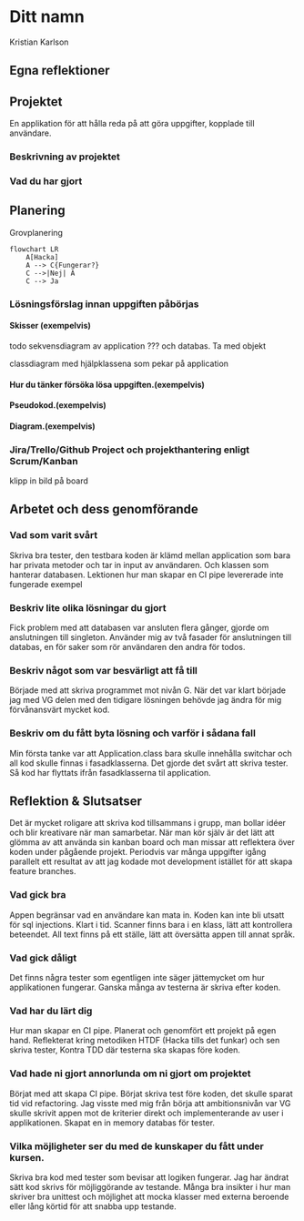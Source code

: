 # Ditt namn
Kristian Karlson
## Egna reflektioner

## Projektet
En applikation för att hålla reda på att göra uppgifter, kopplade till användare. 
### Beskrivning av projektet

### Vad du har gjort

## Planering
Grovplanering
```mermaid
flowchart LR 
    A[Hacka]
    A --> C{Fungerar?}
    C -->|Nej| A
    C --> Ja
```

### Lösningsförslag innan uppgiften påbörjas

#### Skisser (exempelvis)
 todo sekvensdiagram av application ??? och databas. Ta med objekt

classdiagram med hjälpklassena som pekar på application

#### Hur du tänker försöka lösa uppgiften.(exempelvis)

#### Pseudokod.(exempelvis)

#### Diagram.(exempelvis)

### Jira/Trello/Github Project och projekthantering enligt Scrum/Kanban

klipp in bild på board

## Arbetet och dess genomförande

### Vad som varit svårt
Skriva bra tester, den testbara koden är klämd mellan application som bara har privata metoder och tar in input av användaren. Och klassen som hanterar databasen. 
Lektionen hur man skapar en CI pipe levererade inte fungerade exempel

### Beskriv lite olika lösningar du gjort
Fick problem med att databasen var ansluten flera gånger, gjorde om anslutningen till singleton.
Använder mig av två fasader för anslutningen till databas, en för saker som rör användaren den andra för todos.

### Beskriv något som var besvärligt att få till
Började med att skriva programmet mot nivån G. När det var klart började jag med VG delen med den tidigare lösningen behövde jag ändra för mig förvånansvärt mycket kod.

### Beskriv om du fått byta lösning och varför i sådana fall
Min första tanke var att Application.class bara skulle innehålla switchar och all kod skulle finnas i fasadklasserna. Det gjorde det svårt att skriva tester.
Så kod har flyttats ifrån fasadklasserna til application. 

## Reflektion & Slutsatser
Det är mycket roligare att skriva kod tillsammans i grupp, man bollar idéer och blir kreativare när man samarbetar.
När man kör själv är det lätt att glömma av att använda sin kanban board och man missar att reflektera över koden under pågående projekt. 
Periodvis var många uppgifter igång parallelt ett resultat av att jag kodade mot development istället för att skapa feature branches.

### Vad gick bra
Appen begränsar vad en användare kan mata in. Koden kan inte bli utsatt för sql injections. Klart i tid.
Scanner finns bara i en klass, lätt att kontrollera beteendet. All text finns på ett ställe, lätt att översätta appen till annat språk.

### Vad gick dåligt
Det finns några tester som egentligen inte säger jättemycket om hur applikationen fungerar. 
Ganska många av testerna är skriva efter koden.


### Vad har du lärt dig
Hur man skapar en CI pipe. Planerat och genomfört ett projekt på egen hand.
Reflekterat kring metodiken HTDF (Hacka tills det funkar) och sen skriva tester, Kontra TDD där testerna ska skapas före koden.



### Vad hade ni gjort annorlunda om ni gjort om projektet
Börjat med att skapa CI pipe. Börjat skriva test före koden, det skulle sparat tid vid refactoring. Jag visste med mig från börja att ambitionsnivån var VG skulle skrivit appen mot de kriterier direkt och implementerande av user i applikationen. 
Skapat en in memory databas för tester.

### Vilka möjligheter ser du med de kunskaper du fått under kursen.
Skriva bra kod med tester som bevisar att logiken fungerar. Jag har ändrat sätt kod skrivs för möjliggörande av testande. Många bra insikter i hur man skriver bra unittest och möjlighet att mocka klasser med externa beroende eller lång körtid för att snabba upp testande.

